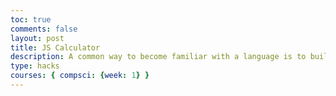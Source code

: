 ```yaml
---
toc: true
comments: false
layout: post
title: JS Calculator
description: A common way to become familiar with a language is to build a calculator.  This calculator shows off button with actions.
type: hacks
courses: { compsci: {week: 1} }
--- 
```


